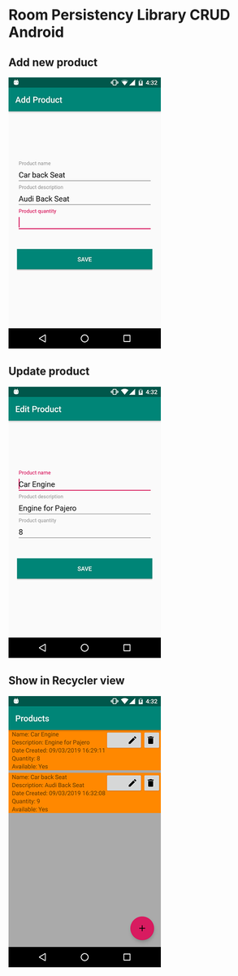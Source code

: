 # Room Persistency Library CRUD Android 

## Add new product
![](images/add_product.png)

## Update product
![](images/update_product.png)

## Show in Recycler view 
![](images/recycler_view.png)
